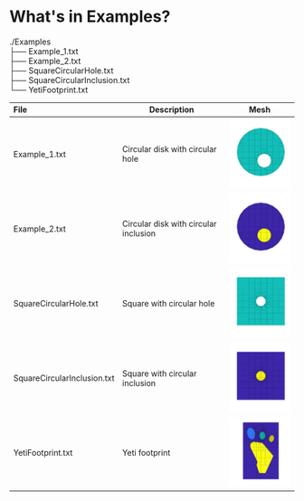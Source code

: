 
# What's in Examples? <a name="whats-in-examples"></a>

./Examples  
├── Example_1.txt  
├── Example_2.txt  
├── SquareCircularHole.txt  
├── SquareCircularInclusion.txt  
└── YetiFootprint.txt  


| File                          | Description                           |  Mesh |
| :---------------------------- | ------------------------------------ | :-----: |
|  Example_1.txt                | Circular disk with circular hole      | <img src="./Images/Example_1.png" alt="Example_1" width="150px"/>                                    |
|  Example_2.txt                | Circular disk with circular inclusion | <img src="./Images/Example_2.png" alt="Example_2" width="150px"/>                                    |
|  SquareCircularHole.txt       | Square with circular hole             | <img src="./Images/SquareCircularHole.png" alt="Square with circular hole" width="150px"/>           |
|  SquareCircularInclusion.txt  | Square with circular inclusion        | <img src="./Images/SquareCircularInclusion.png" alt="Square with circular inclusion" width="150px"/> |
|  YetiFootprint.txt            | Yeti footprint                        | <img src="./Images/YetiFootprint.png" alt="Yeti footprint" width="150px"/>                           |


